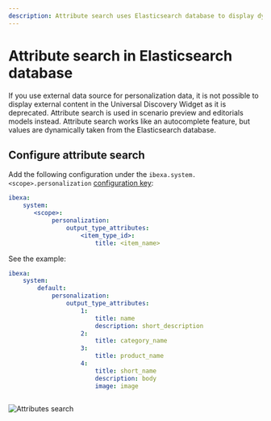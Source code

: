 ```yaml
---
description: Attribute search uses Elasticsearch database to display dynamically taken values in scenario and model previews.
---
```


# Attribute search in Elasticsearch database

If you use external data source for personalization data, it is not possible to display external content in the Universal Discovery Widget as it is deprecated. Attribute search is used in scenario preview and editorials models instead.
Attribute search works like an autocomplete feature, but values are dynamically taken from the Elasticsearch database.

## Configure attribute search

Add the following configuration under the `ibexa.system.<scope>.personalization` [configuration key](configuration.md#configuration-files):

```yaml
ibexa:
    system:
       <scope>:
            personalization:
                output_type_attributes:
                    <item_type_id>:
                        title: <item_name>                        
```


See the example:

```yaml
ibexa:
    system:
        default:
            personalization:
                output_type_attributes:
                    1:
                        title: name
                        description: short_description
                    2:
                        title: category_name
                    3:
                        title: product_name
                    4:
                        title: short_name
                        description: body
                        image: image
                        
```

![Attributes search](perso_attributes_search.png)
